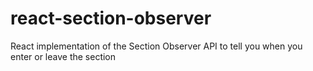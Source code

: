 # react-section-observer
React implementation of the Section Observer API to tell you when you enter or leave the section
